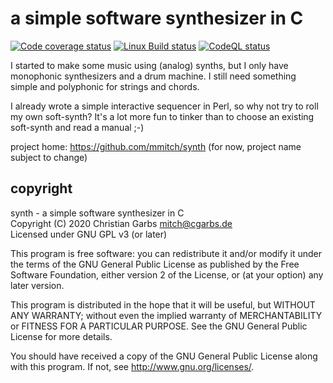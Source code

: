 a simple software synthesizer in C
==================================

[![Code coverage status](https://codecov.io/github/mmitch/synth/coverage.svg?branch=master)](https://codecov.io/github/mmitch/synth?branch=master)
[![Linux Build status](https://github.com/mmitch/synth/workflows/Linux%20Build/badge.svg?branch=master)](https://github.com/mmitch/synth/actions?query=workflow%3A%22Linux+Build%22)
[![CodeQL status](https://github.com/mmitch/synth/workflows/CodeQL/badge.svg?branch=master)](https://github.com/mmitch/synth/actions?query=workflow%3ACodeQL)

I started to make some music using (analog) synths, but I only have
monophonic synthesizers and a drum machine.  I still need something
simple and polyphonic for strings and chords.

I already wrote a simple interactive sequencer in Perl, so why not try
to roll my own soft-synth?  It's a lot more fun to tinker than to
choose an existing soft-synth and read a manual ;-)


project home: https://github.com/mmitch/synth
              (for now, project name subject to change)


copyright
---------


synth  -  a simple software synthesizer in C  
Copyright (C) 2020  Christian Garbs <mitch@cgarbs.de>  
Licensed under GNU GPL v3 (or later)  

This program is free software: you can redistribute it and/or modify
it under the terms of the GNU General Public License as published by
the Free Software Foundation, either version 2 of the License, or
(at your option) any later version.

This program is distributed in the hope that it will be useful,
but WITHOUT ANY WARRANTY; without even the implied warranty of
MERCHANTABILITY or FITNESS FOR A PARTICULAR PURPOSE.  See the
GNU General Public License for more details.

You should have received a copy of the GNU General Public License
along with this program.  If not, see <http://www.gnu.org/licenses/>.
